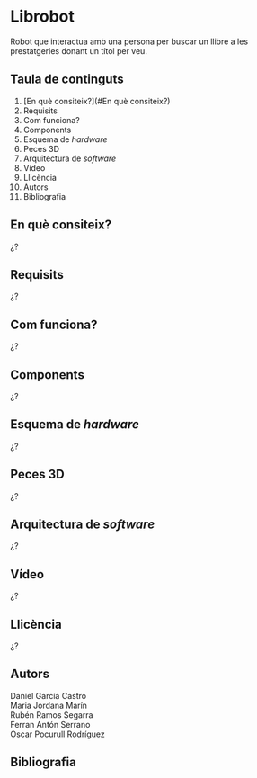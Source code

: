 # Librobot
Robot que interactua amb una persona per buscar un llibre a les prestatgeries donant un títol per veu.

## Taula de continguts
1. [En què consiteix?](#En què consiteix?)
2. Requisits
3. Com funciona?
4. Components
5. Esquema de *hardware*
6. Peces 3D
7. Arquitectura de *software*
8. Vídeo
9. Llicència
10. Autors
11. Bibliografia

## En què consiteix?
¿?

## Requisits
¿?

## Com funciona?
¿?

## Components
¿?

## Esquema de *hardware*
¿?

## Peces 3D
¿?

## Arquitectura de *software*
¿?

## Vídeo
¿?

## Llicència
¿?

## Autors
Daniel García Castro<br>
Maria Jordana Marín<br>
Rubén Ramos Segarra<br>
Ferran Antón Serrano<br>
Oscar Pocurull Rodríguez

## Bibliografia
